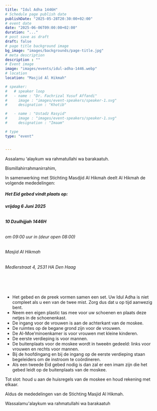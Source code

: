 ```yaml
---
title: "Idul Adha 1446H"
# Schedule page publish date
publishDate: "2025-05-28T20:30:00+02:00"
# event date
date: "2025-06-06T09:00:00+02:00"
duration: "..."
# post save as draft
draft: false
# page title background image
bg_image: "images/backgrounds/page-title.jpg"
# meta description
description : ""
# Event image
image: "images/events/idul-adha-1446.webp"
# location
location: "Masjid Al Hikmah"

# speaker:
#   # speaker loop
#   - name : "Dr. Fachrizal Yusuf Affandi"
#     image : "images/event-speakers/speaker-1.svg"
#     designation : "Khotib"

#   - name : "Ustadz Rasyid"
#     image : "images/event-speakers/speaker-1.svg"
#     designation : "Imaam"

# type
type: "event"


---
```


Assalamu ‘alaykum wa rahmatullahi wa barakaatuh.

Bismillahirrahmanirrahim, 

In samenwerking met Stichting Masdjid Al Hikmah deelt Al Hikmah de volgende mededelingen:


##### Het Eid gebed vindt plaats op: 
###### **vrijdag 6 Juni 2025** 
###### **10 Dzulhijjah 1446H** 
###### om 09:00 uur in (deur open 08:00)
###### Masjid Al Hikmah
###### Medlerstraat 4, 2531 HA Den Haag

<br/>
<br/>

* Het gebed en de preek vormen samen een set. Uw Idul Adha is niet compleet als u een van de twee mist. Zorg dus dat u op tijd aanwezig bent.
* Neem een eigen plastic tas mee voor uw schoenen en plaats deze netjes in de schoenenkast.
* De ingang voor de vrouwen is aan de achterkant van de moskee.
* De ruimtes op de begane grond zijn voor de vrouwen.
* De Al-Moe’minoenkamer is voor vrouwen met kleine kinderen.
* De eerste verdieping is voor mannen.
* De buitenplaats voor de moskee wordt in tweeën gedeeld: links voor vrouwen en rechts voor mannen.
* Bij de hoofdingang en bij de ingang op de eerste verdieping staan begeleiders om de instroom te coördineren.
* Als een tweede Eid gebed nodig is dan zal er een imam zijn die het gebed leidt op de buitenplaats van de moskee.


Tot slot: houd u aan de huisregels van de moskee en houd rekening met elkaar.

Aldus de mededelingen van de Stichting Masjid Al Hikmah.


Wassalamu'alaykum wa rahmatullahi wa barakaatuh



